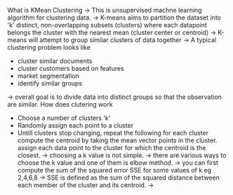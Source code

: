 What is KMean Clustering
-> This is unsupervised machne learning algorithm for clustering data.
-> K-means aims to partition the dataset into 'k' distinct, non-overlapping subsets (clusters)
where each datapoint belongs the cluster with the nearest mean (cluster center or centroid)
-> K-means will attempt to group similar clusters of data together
-> A typical clustering problem looks like

- cluster similar documents
- cluster customers based on features
- market segmentation
- identify similar groups

-> overall goal is to divide data into distinct groups so that the observation are similar.
How does clutering work

- Choose a number of clusters 'k'
- Randomly assign each point to a cluster
- Untill clusters stop changing, repeat the following
  for each cluster compute the centroid by taking the mean vector points in the cluster.
  assign each data point to the cluster for which the centroid is the closest.
  -> choosing a k value is not simple.
  -> there are various ways to choose the k value and one of them is elbow method.
  -> you can first compute the sum of the squared error SSE for some values of k eg 2,4,6,8
  -> SSE is defined as the sum of the squared distance between each member of the cluster and its centroid.
  ->
